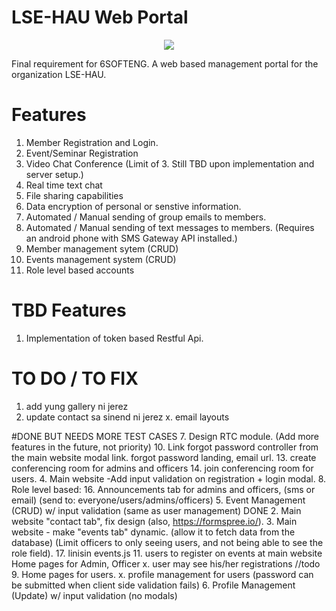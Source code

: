 LSE-HAU Web Portal
=======
<p align="center"><img src="http://i.imgur.com/6YknGdj.png"></p>
Final requirement for 6SOFTENG. A web based management portal for the organization LSE-HAU.

# Features
1. Member Registration and Login.
2. Event/Seminar Registration
3. Video Chat Conference (Limit of 3. Still TBD upon implementation and server setup.)
4. Real time text chat
5. File sharing capabilities
6. Data encryption of personal or senstive information.
7. Automated / Manual sending of group emails to members.
8. Automated / Manual sending of text messages to members. (Requires an android phone with SMS Gateway API installed.)
9. Member management sytem (CRUD)
10. Events management system (CRUD)
10. Role level based accounts

# TBD Features
1. Implementation of token based Restful Api.

# TO DO / TO FIX


1. add yung gallery ni jerez 
2. update contact sa sinend ni jerez
x. email layouts



#DONE BUT NEEDS MORE TEST CASES
7. Design RTC module. (Add more features in the future, not priority)
10. Link forgot password controller from the main website modal link.
forgot password landing, email url.
13. create conferencing room for admins and officers
14. join conferencing room for users.
4. Main website -Add input validation on registration + login modal.
8. Role level based: 
16. Announcements tab for admins and officers, (sms or email) (send to: everyone/users/admins/officers)
5. Event Management (CRUD) w/ input validation (same as user management) DONE
2. Main website "contact tab", fix design (also, https://formspree.io/).
3. Main website - make "events tab" dynamic. (allow it to fetch data from the database)
(Limit officers to only seeing users, and not being able to see the role field).
17. linisin events.js
11. users to register on events at main website
Home pages for Admin, Officer
x. user may see his/her registrations //todo
9. Home pages for users.
x. profile management for users (password can be submitted when client side validation fails)
6. Profile Management (Update) w/ input validation (no modals)
